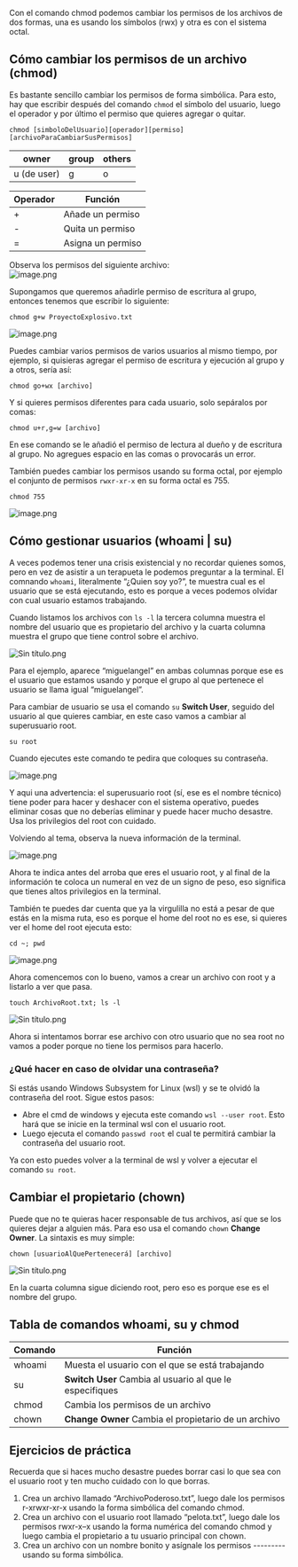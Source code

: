 Con el comando chmod podemos cambiar los permisos de los archivos de dos formas, una es usando los símbolos (rwx) y otra es con el sistema octal.

## Cómo cambiar los permisos de un archivo (chmod)

Es bastante sencillo cambiar los permisos de forma simbólica. Para esto, hay que escribir después del comando `chmod` el símbolo del usuario, luego el operador y por último el permiso que quieres agregar o quitar.

``` shell
chmod [simboloDelUsuario][operador][permiso] [archivoParaCambiarSusPermisos]
```

|owner|group|others|
|-----|----|-----|
|u (de user)|g|o|


|Operador|Función|
|----------|-------|
|+|Añade un permiso|
|-|Quita un permiso|
|=|Asigna un permiso|


Observa los permisos del siguiente archivo:  
![image.png](https://cdn.document360.io/da52b302-22aa-4a71-9908-ba18e68ffee7/Images/Documentation/image%28123%29.png)

Supongamos que queremos añadirle permiso de escritura al grupo, entonces tenemos que escribir lo siguiente:

``` shell
chmod g+w ProyectoExplosivo.txt
```

![image.png](https://cdn.document360.io/da52b302-22aa-4a71-9908-ba18e68ffee7/Images/Documentation/image%28124%29.png)

Puedes cambiar varios permisos de varios usuarios al mismo tiempo, por ejemplo, si quisieras agregar el permiso de escritura y ejecución al grupo y a otros, sería así:

``` shell
chmod go+wx [archivo]
```

Y si quieres permisos diferentes para cada usuario, solo sepáralos por comas:

``` shell
chmod u+r,g=w [archivo]
```

En ese comando se le añadió el permiso de lectura al dueño y de escritura al grupo. No agregues espacio en las comas o provocarás un error.

También puedes cambiar los permisos usando su forma octal, por ejemplo el conjunto de permisos `rwxr-xr-x` en su forma octal es 755.

``` shell
chmod 755 
```

![image.png](https://cdn.document360.io/da52b302-22aa-4a71-9908-ba18e68ffee7/Images/Documentation/image%28125%29.png)

## Cómo gestionar usuarios (whoami | su)

A veces podemos tener una crisis existencial y no recordar quienes somos, pero en vez de asistir a un terapueta le podemos preguntar a la terminal. El comnando `whoami`, literalmente “¿Quien soy yo?”, te muestra cual es el usuario que se está ejecutando, esto es porque a veces podemos olvidar con cual usuario estamos trabajando.

Cuando listamos los archivos con `ls -l` la tercera columna muestra el nombre del usuario que es propietario del archivo y la cuarta columna muestra el grupo que tiene control sobre el archivo.

![Sin título.png](https://cdn.document360.io/da52b302-22aa-4a71-9908-ba18e68ffee7/Images/Documentation/Sin%20t%C3%ADtulo%285%29.png)

Para el ejemplo, aparece “miguelangel” en ambas columnas porque ese es el usuario que estamos usando y porque el grupo al que pertenece el usuario se llama igual “miguelangel”.

Para cambiar de usuario se usa el comando `su` **Switch User**, seguido del usuario al que quieres cambiar, en este caso vamos a cambiar al superusuario root.

``` shell
su root
```

Cuando ejecutes este comando te pedira que coloques su contraseña.

![image.png](https://cdn.document360.io/da52b302-22aa-4a71-9908-ba18e68ffee7/Images/Documentation/image%28127%29.png)

Y aqui una advertencia: el superusuario root (sí, ese es el nombre técnico) tiene poder para hacer y deshacer con el sistema operativo, puedes eliminar cosas que no deberías eliminar y puede hacer mucho desastre. Usa los privilegios del root con cuidado.

Volviendo al tema, observa la nueva información de la terminal.

![image.png](https://cdn.document360.io/da52b302-22aa-4a71-9908-ba18e68ffee7/Images/Documentation/image%28128%29.png)

Ahora te indica antes del arroba que eres el usuario root, y al final de la información te coloca un numeral en vez de un signo de peso, eso significa que tienes altos privilegios en la terminal.

También te puedes dar cuenta que ya la virgulilla no está a pesar de que estás en la misma ruta, eso es porque el home del root no es ese, si quieres ver el home del root ejecuta esto:

``` shell
cd ~; pwd
```

![image.png](https://cdn.document360.io/da52b302-22aa-4a71-9908-ba18e68ffee7/Images/Documentation/image%28129%29.png)

Ahora comencemos con lo bueno, vamos a crear un archivo con root y a listarlo a ver que pasa.

``` shell
touch ArchivoRoot.txt; ls -l
```

![Sin título.png](https://cdn.document360.io/da52b302-22aa-4a71-9908-ba18e68ffee7/Images/Documentation/Sin%20t%C3%ADtulo%286%29.png)

Ahora si intentamos borrar ese archivo con otro usuario que no sea root no vamos a poder porque no tiene los permisos para hacerlo.

### ¿Qué hacer en caso de olvidar una contraseña?

Si estás usando Windows Subsystem for Linux (wsl) y se te olvidó la contraseña del root. Sigue estos pasos:

-   Abre el cmd de windows y ejecuta este comando `wsl --user root`. Esto hará que se inicie en la terminal wsl con el usuario root.
-   Luego ejecuta el comando `passwd root` el cual te permitirá cambiar la contraseña del usuario root.

Ya con esto puedes volver a la terminal de wsl y volver a ejecutar el comando `su root`.

## Cambiar el propietario (chown)

Puede que no te quieras hacer responsable de tus archivos, así que se los quieres dejar a alguien más. Para eso usa el comando `chown` **Change Owner**. La sintaxis es muy simple:

``` shell
chown [usuarioAlQuePertenecerá] [archivo]
```

![Sin título.png](https://cdn.document360.io/da52b302-22aa-4a71-9908-ba18e68ffee7/Images/Documentation/Sin%20t%C3%ADtulo%287%29.png)

En la cuarta columna sigue diciendo root, pero eso es porque ese es el nombre del grupo.

## Tabla de comandos whoami, su y chmod

|Comando|Función|
|----------|--------|
|whoami|Muesta el usuario con el que se está trabajando|
|su|**Switch User** Cambia al usuario al que le especifiques|
|chmod|Cambia los permisos de un archivo|
|chown|**Change Owner** Cambia el propietario de un archivo|


## Ejercicios de práctica

Recuerda que si haces mucho desastre puedes borrar casi lo que sea con el usuario root y ten mucho cuidado con lo que borras.

1.  Crea un archivo llamado “ArchivoPoderoso.txt”, luego dale los permisos r-xrwxr-xr-x usando la forma simbólica del comando chmod.
2.  Crea un archivo con el usuario root llamado “pelota.txt”, luego dale los permisos rwxr-x–x usando la forma numérica del comando chmod y luego cambia el propietario a tu usuario principal con chown.
3.  Crea un archivo con un nombre bonito y asígnale los permisos --------- usando su forma simbólica.